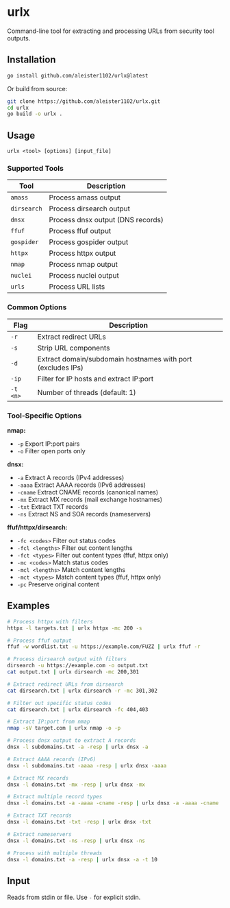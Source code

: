 # urlx

Command-line tool for extracting and processing URLs from security tool outputs.

## Installation

```bash
go install github.com/aleister1102/urlx@latest
```

Or build from source:
```bash
git clone https://github.com/aleister1102/urlx.git
cd urlx
go build -o urlx .
```

## Usage

```
urlx <tool> [options] [input_file]
```

### Supported Tools

| Tool | Description |
|------|-------------|
| `amass` | Process amass output |
| `dirsearch` | Process dirsearch output |
| `dnsx` | Process dnsx output (DNS records) |
| `ffuf` | Process ffuf output |
| `gospider` | Process gospider output |
| `httpx` | Process httpx output |
| `nmap` | Process nmap output |
| `nuclei` | Process nuclei output |
| `urls` | Process URL lists |

### Common Options

| Flag | Description |
|------|-------------|
| `-r` | Extract redirect URLs |
| `-s` | Strip URL components |
| `-d` | Extract domain/subdomain hostnames with port (excludes IPs) |
| `-ip` | Filter for IP hosts and extract IP:port |
| `-t <n>` | Number of threads (default: 1) |

### Tool-Specific Options

**nmap:**
- `-p` Export IP:port pairs
- `-o` Filter open ports only

**dnsx:**
- `-a` Extract A records (IPv4 addresses)
- `-aaaa` Extract AAAA records (IPv6 addresses)
- `-cname` Extract CNAME records (canonical names)
- `-mx` Extract MX records (mail exchange hostnames)
- `-txt` Extract TXT records
- `-ns` Extract NS and SOA records (nameservers)

**ffuf/httpx/dirsearch:**
- `-fc <codes>` Filter out status codes
- `-fcl <lengths>` Filter out content lengths
- `-fct <types>` Filter out content types (ffuf, httpx only)
- `-mc <codes>` Match status codes
- `-mcl <lengths>` Match content lengths
- `-mct <types>` Match content types (ffuf, httpx only)
- `-pc` Preserve original content

## Examples

```bash
# Process httpx with filters
httpx -l targets.txt | urlx httpx -mc 200 -s

# Process ffuf output
ffuf -w wordlist.txt -u https://example.com/FUZZ | urlx ffuf -r

# Process dirsearch output with filters
dirsearch -u https://example.com -o output.txt
cat output.txt | urlx dirsearch -mc 200,301

# Extract redirect URLs from dirsearch
cat dirsearch.txt | urlx dirsearch -r -mc 301,302

# Filter out specific status codes
cat dirsearch.txt | urlx dirsearch -fc 404,403

# Extract IP:port from nmap
nmap -sV target.com | urlx nmap -o -p

# Process dnsx output to extract A records
dnsx -l subdomains.txt -a -resp | urlx dnsx -a

# Extract AAAA records (IPv6)
dnsx -l subdomains.txt -aaaa -resp | urlx dnsx -aaaa

# Extract MX records
dnsx -l domains.txt -mx -resp | urlx dnsx -mx

# Extract multiple record types
dnsx -l domains.txt -a -aaaa -cname -resp | urlx dnsx -a -aaaa -cname

# Extract TXT records
dnsx -l domains.txt -txt -resp | urlx dnsx -txt

# Extract nameservers
dnsx -l domains.txt -ns -resp | urlx dnsx -ns

# Process with multiple threads
dnsx -l domains.txt -a -resp | urlx dnsx -a -t 10
```

## Input

Reads from stdin or file. Use `-` for explicit stdin.